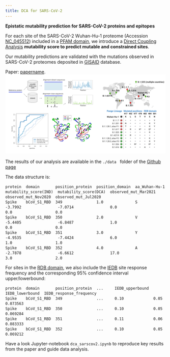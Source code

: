 ```yaml
---
title: DCA for SARS-CoV-2 
---
```


**Epistatic mutability prediction for SARS-CoV-2 proteins and epitopes**

For each site of the SARS-CoV-2 Wuhan-Hu-1 proteome (Accession [NC_045512](https://www.genome.jp/dbget-bin/www_bget?refseq:NC_045512)) included in a [PFAM domain](http://pfam.xfam.org/), we introduce a  [Direct Coupling Analysis](https://en.wikipedia.org/wiki/Direct_coupling_analysis) **mutability score to predict mutable and constrained sites**.

Our mutability predictions are validated  with the mutations observed in SARS-CoV-2 proteomes deposited in [GISAID](https://www.gisaid.org/) database.

Paper: [papername](link_to_paper).
![](pipeline.png)

The results of our analysis are available in the ```./data ``` folder of the [Github page](https://github.com/GiancarloCroce/DCA_SARS-CoV-2/)

The data structure is:
```
protein  domain	      position_protein  position_domain  aa_Wuhan-Hu-1  mutability_score(IND)  mutability_score(DCA)  observed_mut_Mar2021  observed_mut_Nov2020  observed_mut_Jul2020
Spike  	 bCoV_S1_RBD  349               1.0              S              -3.7992                -7.0714                0.0                   0.0                   0.0
Spike  	 bCoV_S1_RBD  350               2.0              V              -5.4405                -6.8487                1.0                   0.0                   0.0
Spike  	 bCoV_S1_RBD  351               3.0              Y              -4.9535                -7.4424                6.0                   1.0                   1.0
Spike    bCoV_S1_RBD  352               4.0              A              -2.7878                -6.6612                17.0                  3.0                   2.0
```

For sites in the [RDB domain](http://pfam.xfam.org/family/bCoV_S1_RBD), we also include the [IEDB](https://www.iedb.org/) site response frequency and the corresponding 95% confidence interval upper/lowerbound:
```
protein  domain	      position_protein	... 	IEDB_upperbound  IEDB_lowerbound  IEDB_response_frequency
Spike  	 bCoV_S1_RBD  349             	... 	0.10             0.05             0.073563
Spike  	 bCoV_S1_RBD  350             	... 	0.10             0.05             0.069284
Spike  	 bCoV_S1_RBD  351             	... 	0.11             0.06             0.083333
Spike    bCoV_S1_RBD  352             	... 	0.10             0.05             0.069212
```

Have a look Jupyter-notebook ```dca_sarscov2.ipynb``` to reproduce key results from the paper and guide data analysis.
